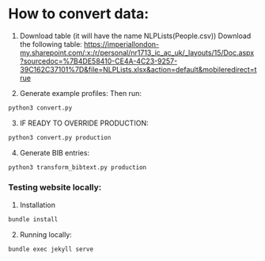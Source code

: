 # How to convert data:

1. Download table (it will have the name NLPLists(People.csv))
Download the following table:
https://imperiallondon-my.sharepoint.com/:x:/r/personal/nr1713_ic_ac_uk/_layouts/15/Doc.aspx?sourcedoc=%7B4DE58410-CE4A-4C23-9257-39C162C37101%7D&file=NLPLists.xlsx&action=default&mobileredirect=true

2. Generate example profiles:
Then run:
```bash
python3 convert.py
```

3. IF READY TO OVERRIDE PRODUCTION:
```bash
python3 convert.py production
```

4. Generate BIB entries:
```bash
python3 transform_bibtext.py production
```


### Testing website locally:

1. Installation
```bash
bundle install
```

2. Running locally:
```bash
bundle exec jekyll serve
```